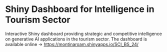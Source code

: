 # Shiny Dashboard for Intelligence in Tourism Sector
Interactive Shiny dashboard providing strategic and competitive intelligence on generative AI applications in the tourism sector.
The dashboard is available online -> https://montinaroam.shinyapps.io/SCI_BS_24/
